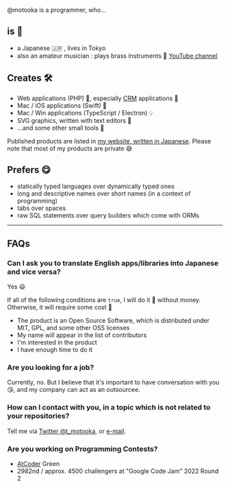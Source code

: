 @motooka is a programmer, who...

## is 🤗
- a Japanese 🇯🇵 , lives in Tokyo
- also an amateur musician : plays brass instruments 🎺 [YouTube channel](https://www.youtube.com/channel/UCbdwwQNRq0UvDp1OhWzd7IA)

## Creates 🛠
- Web applications (PHP) 🐘, especially [CRM](https://en.wikipedia.org/wiki/Customer_relationship_management) applications 🤝
- Mac / iOS applications (Swift) 🍎
- Mac / Win applications (TypeScript / Electron) 💡
- SVG graphics, written with text editors 📝
- ...and some other small tools 🐜

Published products are listed in [my website, written in Japanese](https://www.tmotooka.com/). Please note that most of my products are private 😅 

## Prefers 😋
- statically typed languages over dynamically typed ones
- long and descriptive names over short names (in a context of programming)
- tabs over spaces
- raw SQL statements over query builders which come with ORMs

----

## FAQs

### Can I ask you to translate English apps/libraries into Japanese and vice versa?
Yes 😃

If all of the following conditions are `true`, I will do it 💪 without money. Otherwise, it will require some cost 🤑
- The product is an Open Source Software, which is distributed under MIT, GPL, and some other OSS licenses
- My name will appear in the list of contributors
- I'm interested in the product
- I have enough time to do it

### Are you looking for a job?
Currently, no. But I believe that it's important to have conversation with you 😘, and my company can act as an outsourcee.

### How can I contact with you, in a topic which is not related to your repositories?
Tell me via [Twitter @t_motooka](https://twitter.com/t_motooka), or [e-mail](https://www.tmotooka.com/contacts.html).

### Are you working on Programming Contests?
- [AtCoder](https://atcoder.jp/users/motooka) Green
- 2982nd / approx. 4500 challengers at "Google Code Jam" 2022 Round 2
